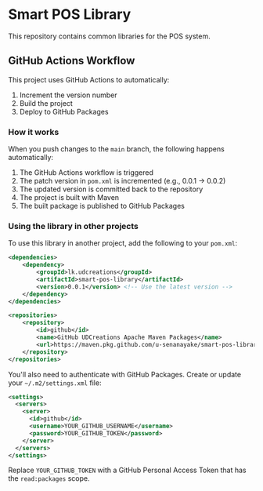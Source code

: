 # Smart POS Library

This repository contains common libraries for the POS system.

## GitHub Actions Workflow

This project uses GitHub Actions to automatically:

1. Increment the version number
2. Build the project
3. Deploy to GitHub Packages

### How it works

When you push changes to the `main` branch, the following happens automatically:

1. The GitHub Actions workflow is triggered
2. The patch version in `pom.xml` is incremented (e.g., 0.0.1 → 0.0.2)
3. The updated version is committed back to the repository
4. The project is built with Maven
5. The built package is published to GitHub Packages

### Using the library in other projects

To use this library in another project, add the following to your `pom.xml`:

```xml
<dependencies>
    <dependency>
        <groupId>lk.udcreations</groupId>
        <artifactId>smart-pos-library</artifactId>
        <version>0.0.1</version> <!-- Use the latest version -->
    </dependency>
</dependencies>

<repositories>
    <repository>
        <id>github</id>
        <name>GitHub UDCreations Apache Maven Packages</name>
        <url>https://maven.pkg.github.com/u-senanayake/smart-pos-library</url>
    </repository>
</repositories>
```

You'll also need to authenticate with GitHub Packages. Create or update your `~/.m2/settings.xml` file:

```xml
<settings>
  <servers>
    <server>
      <id>github</id>
      <username>YOUR_GITHUB_USERNAME</username>
      <password>YOUR_GITHUB_TOKEN</password>
    </server>
  </servers>
</settings>
```

Replace `YOUR_GITHUB_TOKEN` with a GitHub Personal Access Token that has the `read:packages` scope.
